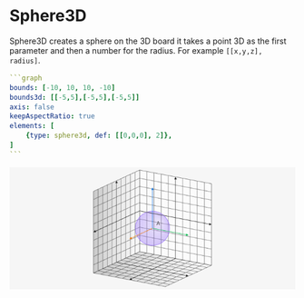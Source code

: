 # Sphere3D

Sphere3D creates a sphere on the 3D board it takes a point 3D as the first parameter and then a number for the radius. For example `[[x,y,z], radius]`.

````yaml
```graph
bounds: [-10, 10, 10, -10]
bounds3d: [[-5,5],[-5,5],[-5,5]]
axis: false
keepAspectRatio: true
elements: [
	{type: sphere3d, def: [[0,0,0], 2]},
]
```
````

![sphere3d](../../imgs/Sphere3D-graph-1.png)

